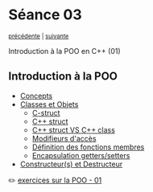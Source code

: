 # Séance 03

<p><sup><a href="../s02">précédente</a> | <a href="../s04">suivante</a></sup></p>

Introduction à la POO en C++ (01)

## Introduction à la POO

- [Concepts](../cours/POO_concepts.md)
- [Classes et Objets](../cours/POO_classes_and_objects.md#classes-et-objets)
  - [C-struct](../cours/POO_classes_and_objects.md#c-struct)
  - [C++ struct](../cours/POO_classes_and_objects.md#c-struct-1)
  - [C++ struct VS C++ class](../cours/POO_classes_and_objects.md#c-struct-vs-c-class)
  - [Modifieurs d'accès](../cours/POO_classes_and_objects.md#définition-explicite-des-modifieurs-daccès-aux-données-et-fonctions-membres)
  - [Définition des fonctions membres](../cours/POO_classes_and_objects.md#définition-des-fonctions-membres-à-lexterieur-de-la-classe)
  - [Encapsulation getters/setters](../cours/POO_classes_and_objects.md#encapsulation-gettersetter)
- [Constructeur(s) et Destructeur](../cours/POO_object_construction_and_destruction.md#constructeurs-et-destructeur)

:pencil2: [exercices sur la POO - 01](../cours/exercices/POO_01.md)
